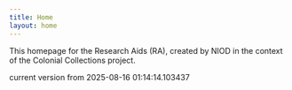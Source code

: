 ```yaml
---
title: Home
layout: home
---
```


This homepage for the Research Aids (RA), created by NIOD in the context of the Colonial Collections project. 


current version from 2025-08-16 01:14:14.103437